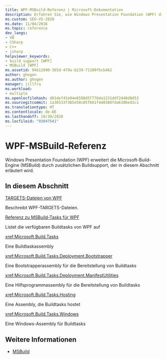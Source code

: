 ```yaml
---
title: WPF-MSBuild-Referenz | Microsoft-Dokumentation
description: Erfahren Sie, wie Windows Presentation Foundation (WPF) die Microsoft-Build-Engine (MSBuild) durch zusätzlichen Buildsupport erweitert.
ms.custom: SEO-VS-2020
ms.date: 11/04/2016
ms.topic: reference
dev_langs:
- VB
- CSharp
- C++
- jsharp
helpviewer_keywords:
- build support [WPF]
- MSBuild [WPF]
ms.assetid: 94b12890-365d-479a-b239-71109fbcb462
author: ghogen
ms.author: ghogen
manager: jillfra
ms.workload:
- multiple
ms.openlocfilehash: d01def43a94e8590d5f776da1231ddf2d40d8d53
ms.sourcegitcommit: 1a36533f385e50c05f661f440380fda6386ed3c1
ms.translationtype: HT
ms.contentlocale: de-DE
ms.lasthandoff: 10/30/2020
ms.locfileid: "93047541"
---
```

# <a name="wpf-msbuild-reference"></a>WPF-MSBuild-Referenz

Windows Presentation Foundation (WPF) erweitert die Microsoft-Build-Engine (MSBuild) durch zusätzlichen Buildsupport, der in diesem Abschnitt erläutert wird.

## <a name="in-this-section"></a>In diesem Abschnitt

[TARGETS-Dateien von WPF](../msbuild/wpf-dot-targets-files.md)

Beschreibt WPF-TARGETS-Dateien.

[Referenz zu MSBuild-Tasks für WPF](../msbuild/wpf-msbuild-task-reference.md)

Listet die verfügbaren Buildtasks von WPF auf

<xref:Microsoft.Build.Tasks>

Eine Buildtaskassembly

<xref:Microsoft.Build.Tasks.Deployment.Bootstrapper>

Eine Bootstrapperassembly für die Bereitstellung von Buildtasks

<xref:Microsoft.Build.Tasks.Deployment.ManifestUtilities>

Eine Hilfsprogrammassembly für die Bereitstellung von Buildtasks

<xref:Microsoft.Build.Tasks.Hosting>

Eine Assembly, die Buildtasks hostet

<xref:Microsoft.Build.Tasks.Windows>

Eine Windows-Assembly für Buildtasks

## <a name="see-also"></a>Weitere Informationen

- [MSBuild](../msbuild/msbuild.md)
